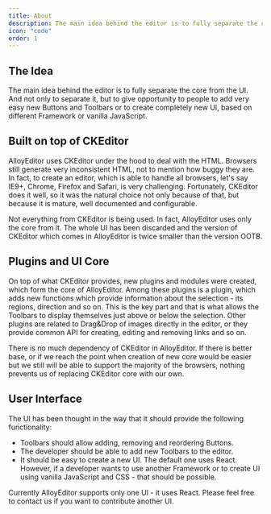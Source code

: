 ```yaml
---
title: About
description: The main idea behind the editor is to fully separate the core from the UI. And not only to separate it, but to give opportunity to people to add very easy new Buttons and Toolbars or to create completely new UI, based on different Framework or vanilla JavaScript.
icon: "code"
order: 1
---
```


## The Idea

The main idea behind the editor is to fully separate the core from the UI. And not only to separate it, but to give opportunity to people to add very easy new Buttons and Toolbars or to create completely new UI, based on different Framework or vanilla JavaScript.

<div class="mt-5"></div>

## Built on top of CKEditor

AlloyEditor uses CKEditor under the hood to deal with the HTML. Browsers still generate very inconsistent HTML, not to mention how buggy they are. In fact, to create an editor, which is able to handle all browsers, let's say IE9+, Chrome, Firefox and Safari, is very challenging. Fortunately, CKEditor does it well, so it was the natural choice not only because of that, but because it is mature, well documented and configurable.

Not everything from CKEditor is being used. In fact, AlloyEditor uses only the core from it. The whole UI has been discarded and the version of CKEditor which comes in AlloyEditor is twice smaller than the version OOTB.

<div class="mt-5"></div>

## Plugins and UI Core

On top of what CKEditor provides, new plugins and modules were created, which form the core of AlloyEditor.
Among these plugins is a plugin, which adds new functions which provide information about the selection - its regions, direction and so on. This is the key part and that is what allows the Toolbars to display themselves just above or below the selection. Other plugins are related to Drag&Drop of images directly in the editor, or they provide common API for creating, editing and removing links and so on.

There is no much dependency of CKEditor in AlloyEditor. If there is better base, or if we reach the point when creation of new core would be easier but we still will be able to support the majority of the browsers, nothing prevents us of replacing CKEditor core with our own.

<div class="mt-5"></div>

## User Interface

The UI has been thought in the way that it should provide the following functionality:

- Toolbars should allow adding, removing and reordering Buttons.
- The developer should be able to add new Toolbars to the editor.
- It should be easy to create a new UI. The default one uses React. However, if a developer wants to use another Framework or to create UI using vanilla JavaScript and CSS - that should be possible.

<p class="small text-center mt-5">
    Currently AlloyEditor supports only one UI - it uses React. Please feel free to contact us if you want to contribute another UI.
</p>